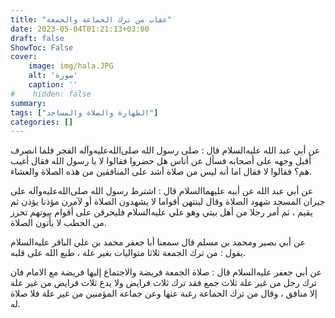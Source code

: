 ```yaml
---
title: "عقاب من ترك الجماعة والجمعة"
date: 2023-05-04T01:21:13+03:00
draft: false
ShowToc: False
cover:
    image: img/hala.JPG
    alt: 'صورة'
    caption: ''
#    hidden: false
summary: 
tags: ["الطهارة والصلاة والمساجد"]
categories: []
---
```

عن أبي عبد الله عليه‌السلام قال : صلى
رسول الله صلى‌الله‌عليه‌وآله الفجر فلما انصرف أقبل وجهه على أصحابه فسأل عن
أناس هل حضروا فقالوا لا يا رسول الله فقال أغيب هم؟ فقالوا لا فقال
اما أنه ليس من صلاة أشد على المنافقين من هذه الصلاة والعشاء.

عن أبي عبد الله عن أبيه عليهما‌السلام قال : اشترط
رسول الله صلى‌الله‌عليه‌وآله على جيران المسجد شهود الصلاة وقال لينتهن أقواما
لا يشهدون الصلاة أو لآمرن مؤذنا يؤذن ثم يقيم ، ثم أمر رجلا من أهل
بيتي وهو علي عليه‌السلام فليحرقن على أقوام بيوتهم تحرز من الحطب لا يأتون
الصلاة.

عن أبي
بصير ومحمد بن مسلم قال سمعنا أبا جعفر محمد بن علي الباقر عليه‌السلام
يقول : من ترك الجمعة ثلاثا متواليات بغير علة ، طبع الله على قلبه.

عن
أبي جعفر عليه‌السلام قال : صلاة الجمعة فريضة والاجتماع إليها فريضة مع
الامام فان ترك رجل من غير علة ثلاث جمع فقد ترك ثلاث فرايض
ولا يدع ثلاث فرايض من غير علة إلا منافق ، وقال من ترك الجماعة رغبة
عنها وعن جماعة المؤمنين من غير علة فلا صلاة له.

